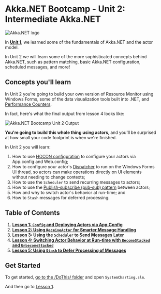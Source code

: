 # Akka.NET Bootcamp - Unit 2: Intermediate Akka.NET

![Akka.NET logo](../../images/akka_net_logo.png)

In **[Unit 1](../Unit-1)**, we learned some of the fundamentals of Akka.NET and the actor model.

In Unit 2 we will learn some of the more sophisticated concepts behind Akka.NET, such as pattern matching, basic Akka.NET configuration, scheduled messages, and more!

## Concepts you'll learn

In Unit 2 you're going to build your own version of Resource Monitor using Windows Forms, some of the data visualization tools built into .NET, and [Performance Counters](https://msdn.microsoft.com/en-us/library/system.diagnostics.performancecounter.aspx?cs-save-lang=1&cs-lang=fsharp "PerformanceCounter Class - F#").

In fact, here's what the final output from lesson 4 looks like:

![Akka.NET Bootcamp Unit 2 Output](lesson5/images/syncharting-complete-output.gif)

**You're going to build this whole thing using actors**, and you'll be surprised at how small your code footprint is when we're finished.

In Unit 2 you will learn:

1. How to use [HOCON configuration](http://getakka.net/wiki/Configuration "Akka.NET HOCON Configurations") to configure your actors via App.config and Web.config;
2. How to configure your actor's [Dispatcher](http://getakka.net/wiki/Dispatchers) to run on the Windows Forms UI thread, so actors can make operations directly on UI elements without needing to change contexts;
3. How to use the `Scheduler` to send recurring messages to actors;
4. How to use the [Publish-subscribe (pub-sub) pattern](http://en.wikipedia.org/wiki/Publish%E2%80%93subscribe_pattern) between actors;
5. How and why to switch actor's behavior at run-time; and
6. How to `Stash` messages for deferred processing.

## Table of Contents

1. **[Lesson 1: `Config` and Deploying Actors via App.Config](lesson1/)**
1. **[Lesson 2: Using `ReceiveActor` for Smarter Message Handling](lesson2/)**
2. **[Lesson 3: Using the `Scheduler` to Send Messages Later](lesson3/)**
3. **[Lesson 4: Switching Actor Behavior at Run-time with `BecomeStacked` and `UnbecomeStacked`](lesson4/)**
4. **[Lesson 5: Using `Stash` to Defer Processing of Messages](lesson5/)**

## Get Started

To get started, [go to the /DoThis/ folder](DoThis/) and open `SystemCharting.sln`.

And then go to [Lesson 1](lesson1/).
